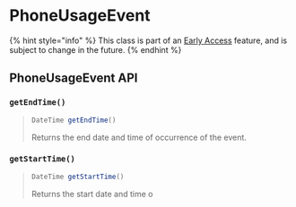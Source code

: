 # PhoneUsageEvent

{% hint style="info" %}
This class is part of an [Early Access](../../../appendix/feature-production-readiness.md) feature, and is subject to change in the future.
{% endhint %}

## PhoneUsageEvent API

### `getEndTime()`

> ```java
> DateTime getEndTime()
> ```
>
> Returns the end date and time of occurrence of the event.

### `getStartTime()`

> ```java
> DateTime getStartTime()
> ```
>
> Returns the start date and time o
